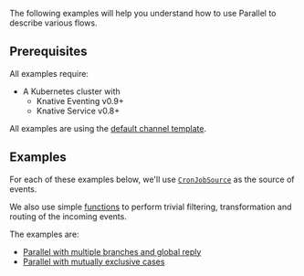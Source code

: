 The following examples will help you understand how to use Parallel to describe
various flows.

## Prerequisites

All examples require:

- A Kubernetes cluster with
  - Knative Eventing v0.9+
  - Knative Service v0.8+

All examples are using the
[default channel template](../../channels/default-channels.md).

## Examples

For each of these examples below, we'll use
[`CronJobSource`](../cronjob-source/README.md) as the source of events.

We also use simple
[functions](https://github.com/lionelvillard/knative-functions) to perform
trivial filtering, transformation and routing of the incoming events.

The examples are:

- [Parallel with multiple branches and global reply](./multiple-branches/README.md)
- [Parallel with mutually exclusive cases](./mutual-exclusivity/README.md)
